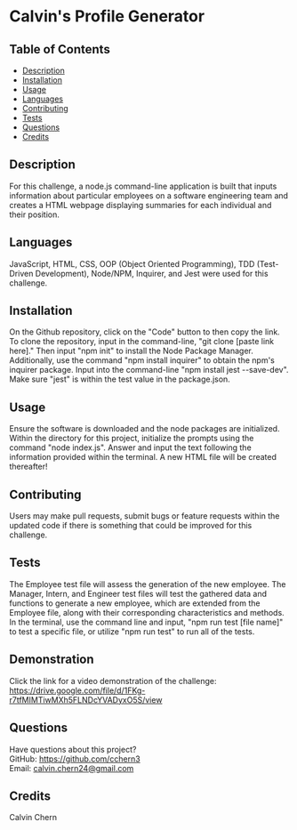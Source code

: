 # Calvin's Profile Generator

  ## Table of Contents
  * [Description](#description)
  * [Installation](#installation)
  * [Usage](#usage)
  * [Languages](#languages)
  * [Contributing](#contributing)
  * [Tests](#tests)
  * [Questions](#questions)
  * [Credits](#credits)
  ## Description
 For this challenge, a node.js command-line application is built that inputs information about particular employees on a software engineering team and creates a HTML webpage displaying summaries for each individual and their position.
  ## Languages
  JavaScript, HTML, CSS, OOP (Object Oriented Programming), TDD (Test-Driven Development), Node/NPM, Inquirer, and Jest were used for this challenge.
  ## Installation
  On the Github repository, click on the "Code" button to then copy the link. To clone the repository, input in the command-line, "git clone [paste link here]." Then input "npm init" to install the Node Package Manager. Additionally, use the command "npm install inquirer" to obtain the npm's inquirer package. Input into the command-line "npm install jest --save-dev". Make sure "jest" is within the test value in the package.json.
  ## Usage
  Ensure the software is downloaded and the node packages are initialized. Within the directory for this project, initialize the prompts using the command "node index.js". Answer and input the text following the information provided within the terminal. A new HTML file will be created thereafter!

  ## Contributing
  Users may make pull requests, submit bugs or feature requests within the updated code if there is something that could be improved for this challenge.
  ## Tests
  The Employee test file will assess the generation of the new employee.
  The Manager, Intern, and Engineer test files will test the gathered data and functions to generate a new employee, which are extended from the Employee file, along with their corresponding characteristics and methods. 
  In the terminal, use the command line and input, "npm run test [file name]" to test a specific file, or utilize "npm run test" to run all of the tests.
  ## Demonstration
  Click the link for a video demonstration of the challenge: https://drive.google.com/file/d/1FKg-r7tfMIMTiwMXh5FLNDcYVADyxO5S/view
  ## Questions
  Have questions about this project?  
  GitHub: https://github.com/cchern3  
  Email: calvin.chern24@gmail.com
  ## Credits
  Calvin Chern
